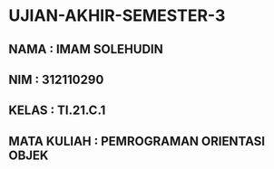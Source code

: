 # UJIAN-AKHIR-SEMESTER-3

## NAMA         : IMAM SOLEHUDIN
## NIM          : 312110290
## KELAS        : TI.21.C.1
## MATA KULIAH  : PEMROGRAMAN ORIENTASI OBJEK
